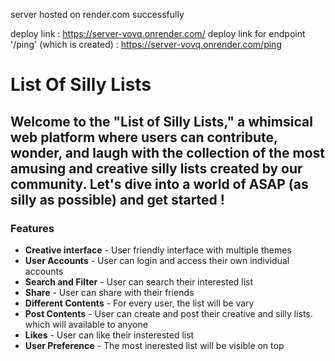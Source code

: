 server hosted on render.com successfully

deploy link : https://server-vovq.onrender.com/
deploy link for endpoint '/ping' (which is created) : https://server-vovq.onrender.com/ping

# List Of Silly Lists

## Welcome to the "List of Silly Lists," a whimsical web platform where users can contribute, wonder, and laugh with the collection of the most amusing and creative silly lists created by our community. Let's dive into a world of ASAP (as silly as possible) and get started !

### Features 
- **Creative interface** - User friendly interface with multiple themes
- **User Accounts** - User can login and access their own individual accounts
- **Search and Filter** - User can search their interested list
- **Share** - User can share with their friends
- **Different Contents** - For every user, the list will be vary
- **Post Contents** - User can create and post their creative and silly lists. which will available to anyone
- **Likes** - User can like their insterested list
- **User Preference** - The most inerested list will be visible on top


